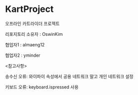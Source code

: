 # KartProject

오프라인 카트라이더 프로젝트

리포지토리 소유자 : OswinKim

협업자1 : almaeng12

협업자2 : yminder

<참고사항>

송수신 오류: 와이파이 속성에서 공용 네트워크 말고 개인 네트워크 설정

키보드 오류: keyboard.ispressed 사용
